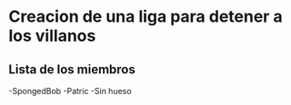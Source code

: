 # Creacion de una liga para detener a los villanos

## Lista de los miembros

-SpongedBob
-Patric
-Sin hueso